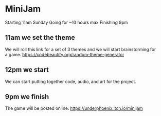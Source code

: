 # MiniJam

Starting 11am Sunday
Going for ~10 hours max
Finishing 9pm 

## 11am we set the theme
We will roll this link for a set of 3 themes and we will start brainstorming for a game.
https://codebeautify.org/random-theme-generator

## 12pm we start 
We can start putting together code, audio, and art for the project.

## 9pm we finish
The game will be posted online.
https://underphoenix.itch.io/minijam
